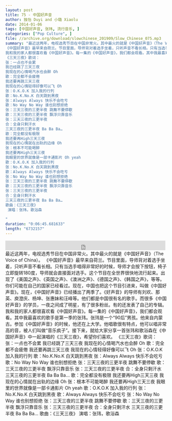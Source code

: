 ```yaml
---
layout: post
title: 75 - 中国好声音
author: 独怡 Duyi and 小璐 Xiaolu
date: 2014-01-06
tags: [中国好声音, 张玮, 流行音乐, ]
categories: ["Pop Culture", ]
file: //archive.org/download/slowchinese_201909/Slow_Chinese_075.mp3
summary: "最近这两年，电视选秀节目在中国非常火。其中最火的就是《中国好声音》（The Voice of China）。
《中国好声音》最早来自荷兰。节目里面，导师背对着选手坐着，只听声音不看长相。只有当选手唱得非常好的时候，导师才会按下按钮，椅子立即旋转180度，导师就会直接面对选手。这个节目在全世界很快地流行起来。出现了《美国之声》、《英国之声》、《澳洲之声》、《德国之声》、《韩国之声》，等等。你们可能在自己的国家已经看过。现在，中国也把这个节目引进来，叫做《中国好声音》。现在，《中国好声音》已经播出了两季了。《好声音》的导师有刘欢、那英、庾澄庆、杨坤、张惠妹和汪峰等。他们都是中国很有名的歌手。而很多《中国好声音》的学员，一夜之间成了明星，有了很多粉丝。有的还发表了自己的专辑。
我和我的家人都很喜欢看《中国好声音》。每一集的《中国好声音》，我们都会观看。其中我最喜欢的歌手是第一季的张玮。张玮是一个“90后”男孩。他来自内蒙古。参加《中国好声音》的时候，他还在上大学。他唱歌很有特点，他可以唱非常高的音，被人们叫做“音乐疯子”。接下来，就给大家分享一首张玮和歌浴森在《中国好声音》中一起演唱的《三天三夜》，希望你们喜欢。
《三天三夜》歌词：
张：一点也不会累
我已经跳了三天三夜
我现在的心情喝汽水也会醉 Oh
歌：完全都不会疲倦
我还要再跳三天三夜
我现在的心情轻得好像可以飞 Oh
张：O.K.O.K 加入我的行列
歌：No.K.No.K 白天跳到黑夜
张：Always Always 快乐不会吃亏
歌：No Way No Way 谁也别想拒绝
张：三天三夜的三更半夜 跳舞不要停歇
歌：三天三夜的三更半夜 飘浮只靠音乐
张：三天三夜的三更半夜
合：全身只剩汗水
三天三夜的三更半夜 Ba Ba Ba…
歌：完全都没有极限
我还要再High三天三夜
我现在的心情就在出轨的边缘 Oh
张：根本不可能喝醉
我还要再High三天三夜
我眼里的世界就像是一部卡通影片 Oh yeah
歌：O.K.O.K 加入我的行列
张：No.K.No.K 白天跳到黑夜
歌：Always Always 快乐不会吃亏
张：No Way No Way 谁也别想拒绝
张：三天三夜的三更半夜 跳舞不要停歇
歌：三天三夜的三更半夜 飘浮只靠音乐
张：三天三夜的三更半夜
合：全身只剩汗水
三天三夜的三更半夜 Ba Ba Ba…
歌曲：《三天三夜》
 演唱：张玮，歌浴森
 
"
duration: "0:06:45.681633"
length: "6732157"
---
```


<iframe src="https://archive.org/embed/slowchinese_201909/Slow_Chinese_075.mp3" width="500" height="30" frameborder="0" webkitallowfullscreen="true" mozallowfullscreen="true" allowfullscreen></iframe>
最近这两年，电视选秀节目在中国非常火。其中最火的就是《中国好声音》（The Voice of China）。
《中国好声音》最早来自荷兰。节目里面，导师背对着选手坐着，只听声音不看长相。只有当选手唱得非常好的时候，导师才会按下按钮，椅子立即旋转180度，导师就会直接面对选手。这个节目在全世界很快地流行起来。出现了《美国之声》、《英国之声》、《澳洲之声》、《德国之声》、《韩国之声》，等等。你们可能在自己的国家已经看过。现在，中国也把这个节目引进来，叫做《中国好声音》。现在，《中国好声音》已经播出了两季了。《好声音》的导师有刘欢、那英、庾澄庆、杨坤、张惠妹和汪峰等。他们都是中国很有名的歌手。而很多《中国好声音》的学员，一夜之间成了明星，有了很多粉丝。有的还发表了自己的专辑。
我和我的家人都很喜欢看《中国好声音》。每一集的《中国好声音》，我们都会观看。其中我最喜欢的歌手是第一季的张玮。张玮是一个“90后”男孩。他来自内蒙古。参加《中国好声音》的时候，他还在上大学。他唱歌很有特点，他可以唱非常高的音，被人们叫做“音乐疯子”。接下来，就给大家分享一首张玮和歌浴森在《中国好声音》中一起演唱的《三天三夜》，希望你们喜欢。
《三天三夜》歌词：
张：一点也不会累
我已经跳了三天三夜
我现在的心情喝汽水也会醉 Oh
歌：完全都不会疲倦
我还要再跳三天三夜
我现在的心情轻得好像可以飞 Oh
张：O.K.O.K 加入我的行列
歌：No.K.No.K 白天跳到黑夜
张：Always Always 快乐不会吃亏
歌：No Way No Way 谁也别想拒绝
张：三天三夜的三更半夜 跳舞不要停歇
歌：三天三夜的三更半夜 飘浮只靠音乐
张：三天三夜的三更半夜
合：全身只剩汗水
三天三夜的三更半夜 Ba Ba Ba…
歌：完全都没有极限
我还要再High三天三夜
我现在的心情就在出轨的边缘 Oh
张：根本不可能喝醉
我还要再High三天三夜
我眼里的世界就像是一部卡通影片 Oh yeah
歌：O.K.O.K 加入我的行列
张：No.K.No.K 白天跳到黑夜
歌：Always Always 快乐不会吃亏
张：No Way No Way 谁也别想拒绝
张：三天三夜的三更半夜 跳舞不要停歇
歌：三天三夜的三更半夜 飘浮只靠音乐
张：三天三夜的三更半夜
合：全身只剩汗水
三天三夜的三更半夜 Ba Ba Ba…
歌曲：《三天三夜》
 演唱：张玮，歌浴森
 
